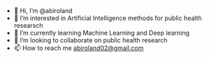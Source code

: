 - 👋 Hi, I’m @abiroland
- 👀 I’m interested in Artificial Intelligence methods for public health researsch
- 🌱 I’m currently learning Machine Learning and Deep learning 
- 💞️ I’m looking to collaborate on public health research
- 📫 How to reach me abiroland02@gmail.com

<!---
abiroland/abiroland is a ✨ special ✨ repository because its `README.md` (this file) appears on your GitHub profile.
You can click the Preview link to take a look at your changes.
--->

